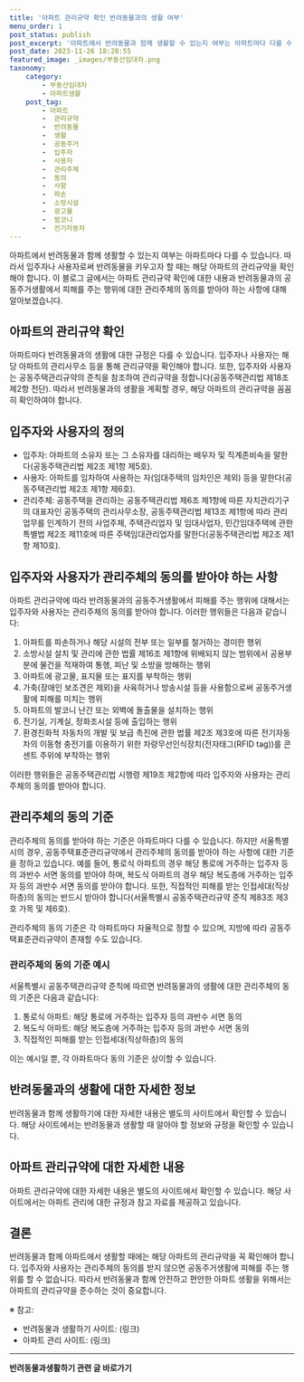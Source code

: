 ```yaml
---
title: '아파트 관리규약 확인 반려동물과의 생활 여부'
menu_order: 1
post_status: publish
post_excerpt: '아파트에서 반려동물과 함께 생활할 수 있는지 여부는 아파트마다 다를 수 있습니다. 따라서 입주자나 사용자로써 반려동물을 키우고자 할 때는 해당 아파트의 관리규약을 확인해야 합니다. 이 블로그 글에서는 아파트 관리규약 확인에 대한 내용과 반려동물과의 공동주거생활에서 피해를 주는 행위에 대한 관리주체의 동의를 받아야 하는 사항에 대해 알아보겠습니다.'
post_date: 2023-11-26 18:20:55
featured_image: _images/부동산임대차.png
taxonomy:
    category:
        - 부동산임대차
        - 아파트생활
    post_tag:
        - 아파트
        -  관리규약
        -  반려동물
        -  생활
        -  공동주거
        -  입주자
        -  사용자
        -  관리주체
        -  동의
        -  사항
        -  파손
        -  소방시설
        -  광고물
        -  발코니
        -  전기자동차
---
```



아파트에서 반려동물과 함께 생활할 수 있는지 여부는 아파트마다 다를 수 있습니다. 따라서 입주자나 사용자로써 반려동물을 키우고자 할 때는 해당 아파트의 관리규약을 확인해야 합니다. 이 블로그 글에서는 아파트 관리규약 확인에 대한 내용과 반려동물과의 공동주거생활에서 피해를 주는 행위에 대한 관리주체의 동의를 받아야 하는 사항에 대해 알아보겠습니다.

## 아파트의 관리규약 확인

아파트마다 반려동물과의 생활에 대한 규정은 다를 수 있습니다. 입주자나 사용자는 해당 아파트의 관리사무소 등을 통해 관리규약을 확인해야 합니다. 또한, 입주자와 사용자는 공동주택관리규약의 준칙을 참조하여 관리규약을 정합니다(공동주택관리법 제18조 제2항 전단). 따라서 반려동물과의 생활을 계획할 경우, 해당 아파트의 관리규약을 꼼꼼히 확인하여야 합니다.

## 입주자와 사용자의 정의

- 입주자: 아파트의 소유자 또는 그 소유자를 대리하는 배우자 및 직계존비속을 말한다(공동주택관리법 제2조 제1항 제5호).
- 사용자: 아파트를 임차하여 사용하는 자(임대주택의 임차인은 제외) 등을 말한다(공동주택관리법 제2조 제1항 제6호).
- 관리주체: 공동주택을 관리하는 공동주택관리법 제6조 제1항에 따른 자치관리기구의 대표자인 공동주택의 관리사무소장, 공동주택관리법 제13조 제1항에 따라 관리업무를 인계하기 전의 사업주체, 주택관리업자 및 임대사업자, 민간임대주택에 관한 특별법 제2조 제11호에 따른 주택임대관리업자를 말한다(공동주택관리법 제2조 제1항 제10호).

## 입주자와 사용자가 관리주체의 동의를 받아야 하는 사항

아파트 관리규약에 따라 반려동물과의 공동주거생활에서 피해를 주는 행위에 대해서는 입주자와 사용자는 관리주체의 동의를 받아야 합니다. 이러한 행위들은 다음과 같습니다:

1. 아파트를 파손하거나 해당 시설의 전부 또는 일부를 철거하는 경미한 행위
2. 소방시설 설치 및 관리에 관한 법률 제16조 제1항에 위배되지 않는 범위에서 공용부분에 물건을 적재하여 통행, 피난 및 소방을 방해하는 행위
3. 아파트에 광고물, 표지물 또는 표지를 부착하는 행위
4. 가축(장애인 보조견은 제외)을 사육하거나 방송시설 등을 사용함으로써 공동주거생활에 피해를 미치는 행위
5. 아파트의 발코니 난간 또는 외벽에 돌출물을 설치하는 행위
6. 전기실, 기계실, 정화조시설 등에 출입하는 행위
7. 환경친화적 자동차의 개발 및 보급 촉진에 관한 법률 제2조 제3호에 따른 전기자동차의 이동형 충전기를 이용하기 위한 차량무선인식장치(전자태그(RFID tag))를 콘센트 주위에 부착하는 행위

이러한 행위들은 공동주택관리법 시행령 제19조 제2항에 따라 입주자와 사용자는 관리주체의 동의를 받아야 합니다.

## 관리주체의 동의 기준

관리주체의 동의를 받아야 하는 기준은 아파트마다 다를 수 있습니다. 하지만 서울특별시의 경우, 공동주택표준관리규약에서 관리주체의 동의를 받아야 하는 사항에 대한 기준을 정하고 있습니다. 예를 들어, 통로식 아파트의 경우 해당 통로에 거주하는 입주자 등의 과반수 서면 동의를 받아야 하며, 복도식 아파트의 경우 해당 복도층에 거주하는 입주자 등의 과반수 서면 동의를 받아야 합니다. 또한, 직접적인 피해를 받는 인접세대(직상하층)의 동의는 반드시 받아야 합니다(서울특별시 공동주택관리규약 준칙 제83조 제3호 가목 및 제6호).

관리주체의 동의 기준은 각 아파트마다 자율적으로 정할 수 있으며, 지방에 따라 공동주택표준관리규약이 존재할 수도 있습니다.

### 관리주체의 동의 기준 예시

서울특별시 공동주택관리규약 준칙에 따르면 반려동물과의 생활에 대한 관리주체의 동의 기준은 다음과 같습니다:

1. 통로식 아파트: 해당 통로에 거주하는 입주자 등의 과반수 서면 동의
2. 복도식 아파트: 해당 복도층에 거주하는 입주자 등의 과반수 서면 동의
3. 직접적인 피해를 받는 인접세대(직상하층)의 동의

이는 예시일 뿐, 각 아파트마다 동의 기준은 상이할 수 있습니다.

## 반려동물과의 생활에 대한 자세한 정보

반려동물과 함께 생활하기에 대한 자세한 내용은 별도의 사이트에서 확인할 수 있습니다. 해당 사이트에서는 반려동물과 생활할 때 알아야 할 정보와 규정을 확인할 수 있습니다.

## 아파트 관리규약에 대한 자세한 내용

아파트 관리규약에 대한 자세한 내용은 별도의 사이트에서 확인할 수 있습니다. 해당 사이트에서는 아파트 관리에 대한 규정과 참고 자료를 제공하고 있습니다.

## 결론

반려동물과 함께 아파트에서 생활할 때에는 해당 아파트의 관리규약을 꼭 확인해야 합니다. 입주자와 사용자는 관리주체의 동의를 받지 않으면 공동주거생활에 피해를 주는 행위를 할 수 없습니다. 따라서 반려동물과 함께 안전하고 편안한 아파트 생활을 위해서는 아파트의 관리규약을 준수하는 것이 중요합니다.

※ 참고: 
- 반려동물과 생활하기 사이트: (링크)
- 아파트 관리 사이트: (링크)
<!-- wp:separator -->
<hr class="wp-block-separator has-alpha-channel-opacity"/>
<!-- /wp:separator -->

<!-- wp:group {"backgroundColor":"base","layout":{"type":"constrained"}} -->
<div class="wp-block-group has-base-background-color has-background"><!-- wp:paragraph {"align":"center","fontSize":"medium"} -->
<p class="has-text-align-center has-large-font-size"><strong>반려동물과생활하기 관련 글 바로가기</strong></p>
<!-- /wp:paragraph -->


<!-- wp:latest-posts
{"categories":[{"id":16383,"count":19,"description":"","link":"https://uknowlaw.com/category/%eb%b0%98%eb%a0%a4%eb%8f%99%eb%ac%bc%ea%b3%bc%ec%83%9d%ed%99%9c%ed%95%98%ea%b8%b0/","name":"반려동물과생활하기","slug":"반려동물과생활하기","taxonomy":"category","parent":0,"meta":[],"_links":{"self":[{"href":"https://uknowlaw.com/wp-json/wp/v2/categories/16383"}],"collection":[{"href":"https://uknowlaw.com/wp-json/wp/v2/categories"}],"about":[{"href":"https://uknowlaw.com/wp-json/wp/v2/taxonomies/category"}],"wp:post_type":[{"href":"https://uknowlaw.com/wp-json/wp/v2/posts?categories=16383"}],"curies":[{"name":"wp","href":"https://api.w.org/{rel}","templated":true}]}}],"postsToShow":100,"excerptLength":28,"postLayout":"grid","columns":2,"featuredImageAlign":"left","featuredImageSizeSlug":"large","fontSize":"small"} /--></div>
<!-- /wp:group -->